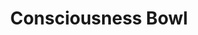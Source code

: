 ---
layout: project
title: "Consciousness Bowl"
description: "the bowl of consciousness"
header-img: "img/home-bg.jpg"
category: project1
---